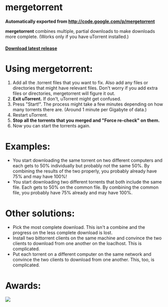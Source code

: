 # mergetorrent
**Automatically exported from http://code.google.com/p/mergetorrent**

**mergetorrent** combines multiple, partial downloads to make downloads more complete.  (Works only if you have uTorrent installed.)

#### [Download latest release](https://github.com/Erikhht/mergetorrent/releases/latest)

# Using mergetorrent: #

  1. Add all the .torrent files that you want to fix.  Also add any files or directories that might have relevant files.  Don't worry if you add extra files or directories, mergetorrent will figure it out.
  1. **Exit uTorrent.**  If don't, uTorrent might get confused.
  1. Press "Start!".  The process might take a few minutes depending on how many torrents there are.  (Around 1 minute per Gigabyte of data.)
  1. Restart uTorrent.
  1. **Stop all the torrents that you merged and "Force re-check" on them.**
  1. Now you can start the torrents again.

# Examples: #

  * You start downloading the same torrent on two different computers and each gets to 50% individually but probably not the same 50%.  By combining the results of the two properly, you probably already have 75% and may have 100%!
  * You start downloading two different torrents that both include the same file.  Each gets to 50% on the common file.  By combining the common file, you probably have 75% already and may have 100%.

# Other solutions: #

  * Pick the most complete download.  This isn't a combine and the progress on the less complete download is lost.
  * Install two bittorrent clients on the same machine and convince the two clients to download from one another on the loaclhost.  This is complicated.
  * Put each torrent on a different computer on the same network and convince the two clients to download from one another.  This, too, is complicated.

# Awards: #

[![](http://download.famouswhy.com/awards/editor_pick_award_famouswhy.png)](http://download.famouswhy.com/mergetorrent/)
